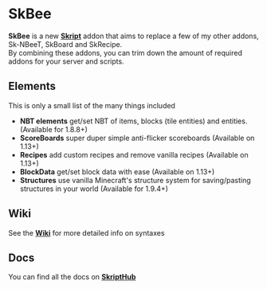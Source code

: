 # SkBee

**SkBee** is a new [**Skript**](https://github.com/SkriptLang/Skript) addon that aims to replace a few of my other addons, Sk-NBeeT, SkBoard and SkRecipe.   
By combining these addons, you can trim down the amount of required addons for your server and scripts.

## Elements
This is only a small list of the many things included
- **NBT elements** get/set NBT of items, blocks (tile entities) and entities. (Available for 1.8.8+)
- **ScoreBoards** super duper simple anti-flicker scoreboards (Available on 1.13+)
- **Recipes** add custom recipes and remove vanilla recipes (Available on 1.13+)
- **BlockData** get/set block data with ease (Available on 1.13+)
- **Structures** use vanilla Minecraft's structure system for saving/pasting structures in your world (Available for 1.9.4+)

## Wiki
See the [**Wiki**](https://github.com/ShaneBeee/SkBee/wiki) for more detailed info on syntaxes

## Docs
You can find all the docs on [**SkriptHub**](https://skripthub.net/docs/?addon=SkBee)
